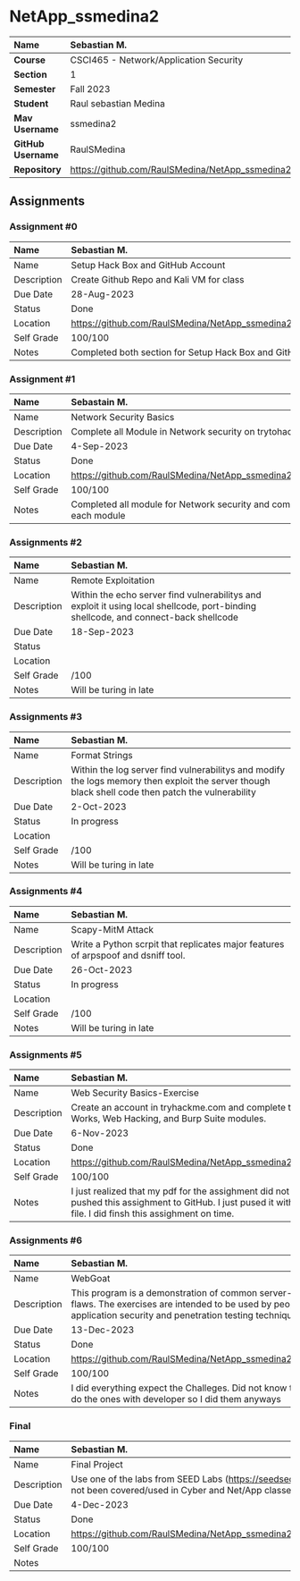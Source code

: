# NetApp_ssmedina2

| Name | Sebastian M. |
|:---|:---|
| **Course** | CSCI465 - Network/Application Security |
| **Section** | 1 |
| **Semester** | Fall 2023 |
| **Student** | Raul sebastian Medina |
| **Mav Username**            | ssmedina2 |
| **GitHub Username**         | RaulSMedina |
| **Repository**          | https://github.com/RaulSMedina/NetApp_ssmedina2 |

## Assignments

### Assignment #0

| Name | Sebastian M. |
| :--- | :--- |
| Name | Setup Hack Box and GitHub Account |
| Description | Create Github Repo and Kali VM for class |
| Due Date | 28-Aug-2023 |
| Status | Done |
| Location | https://github.com/RaulSMedina/NetApp_ssmedina2/tree/main/helloGit |
| Self Grade | 100/100 |
| Notes | Completed both section for Setup Hack Box and GitHub Account |

### Assignment #1

| Name | Sebastain M. |
| :--- | :--- |
| Name | Network Security Basics |
| Description | Complete all Module in Network security on trytohackme |
| Due Date | 4-Sep-2023 |
| Status | Done |
| Location | https://github.com/RaulSMedina/NetApp_ssmedina2/tree/main/NetSecBasics |
| Self Grade | 100/100 |
| Notes | Completed all module for Network security and completed a summary of each module |

### Assignments #2

| Name | Sebastian M. |
| :--- | :--- |
| Name | Remote Exploitation |
| Description | Within the echo server find vulnerabilitys and exploit it using local shellcode, port-binding shellcode, and connect-back shellcode |
| Due Date | 18-Sep-2023 |
| Status |  |
| Location |  |
| Self Grade | /100 |
| Notes | Will be turing in late |

### Assignments #3

| Name | Sebastian M. |
| :--- | :--- |
| Name | Format Strings |
| Description | Within the log server find vulnerabilitys and modify the logs memory then exploit the server though black shell code then patch the vulnerability |
| Due Date | 2-Oct-2023 |
| Status | In progress |
| Location |  |
| Self Grade | /100 |
| Notes | Will be turing in late |

### Assignments #4

| Name | Sebastian M. |
| :--- | :--- |
| Name | Scapy-MitM Attack |
| Description | Write a Python scrpit that replicates major features of arpspoof and dsniff tool. |
| Due Date | 26-Oct-2023 |
| Status | In progress |
| Location |  |
| Self Grade | /100 |
| Notes | Will be turing in late |

### Assignments #5

| Name | Sebastian M. |
| :--- | :--- |
| Name | Web Security Basics-Exercise |
| Description | Create an account in tryhackme.com and complete the How the Web Works, Web Hacking, and Burp Suite modules. |
| Due Date | 6-Nov-2023 |
| Status | Done |
| Location | https://github.com/RaulSMedina/NetApp_ssmedina2/tree/main/WebBasics |
| Self Grade | 100/100 |
| Notes | I just realized that my pdf for the assighment did not get added when I pushed this assighment to GitHub. I just pused it with this updated readme file. I did finsh this assighment on time. |

### Assignments #6

| Name | Sebastian M. |
| :--- | :--- |
| Name | WebGoat |
| Description | This program is a demonstration of common server-side application flaws. The exercises are intended to be used by people to learn about web application security and penetration testing techniques. |
| Due Date | 13-Dec-2023 |
| Status | Done |
| Location | https://github.com/RaulSMedina/NetApp_ssmedina2/tree/main/WebBasics |
| Self Grade | 100/100 |
| Notes | I did everything expect the Challeges. Did not know that we did not have to do the ones with developer so I did them anyways |

### Final

| Name | Sebastian M. |
| :--- | :--- |
| Name | Final Project |
| Description | Use one of the labs from SEED Labs (https://seedsecuritylabs.org/) that has not been covered/used in Cyber and Net/App classe |
| Due Date | 4-Dec-2023 |
| Status | Done |
| Location | https://github.com/RaulSMedina/NetApp_ssmedina2/tree/main/Final_Prestation |
| Self Grade | 100/100 |
| Notes |  |